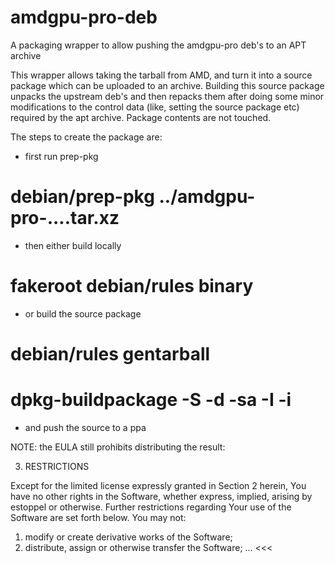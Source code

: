 # amdgpu-pro-deb
A packaging wrapper to allow pushing the amdgpu-pro deb's to an APT archive

This wrapper allows taking the tarball from AMD, and turn it into a source package which can be uploaded to an archive.
Building this source package unpacks the upstream deb's and then repacks them after doing some minor modifications to
the control data (like, setting the source package etc) required by the apt archive. Package contents are not touched.

The steps to create the package are:

- first run prep-pkg
# debian/prep-pkg ../amdgpu-pro-....tar.xz

- then either build locally
# fakeroot debian/rules binary

- or build the source package
# debian/rules gentarball
# dpkg-buildpackage -S -d -sa -I -i

- and push the source to a ppa

NOTE: the EULA still prohibits distributing the result:

>>>
3. RESTRICTIONS

Except for the limited license expressly granted in Section 2 herein, You have no other rights in the 
Software, whether express, implied, arising by estoppel or otherwise. Further restrictions regarding Your 
use of the Software are set forth below. You may not:

  1. modify or create derivative works of the Software;
  2. distribute, assign or otherwise transfer the Software;
...
<<<
